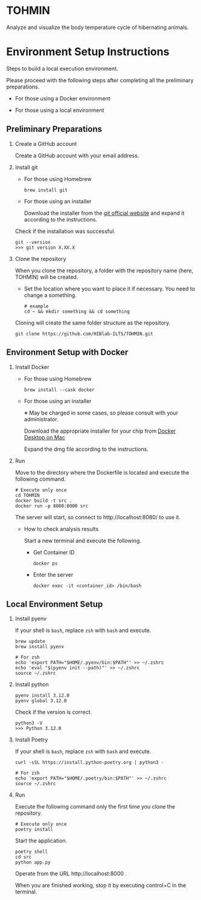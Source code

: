 # TOHMIN

Analyze and visualize the body temperature cycle of hibernating animals.

# Environment Setup Instructions

Steps to build a local execution environment.

Please proceed with the following steps after completing all the preliminary preparations.

- For those using a Docker environment

- For those using a local environment

## Preliminary Preparations

1. Create a GitHub account

    Create a GitHub account with your email address.

2. Install git

    - For those using Homebrew

        ```
        brew install git
        ```

    - For those using an installer

        Download the installer from the [git official website](https://git-scm.com/) and expand it according to the instructions.

    Check if the installation was successful.

    ```
    git --version
    >>> git version X.XX.X
    ```

3. Clone the repository

    When you clone the repository, a folder with the repository name (here, TOHMIN) will be created.

    - Set the location where you want to place it if necessary. You need to change a something.

        ```
        # example
        cd ~ && mkdir something && cd something
        ```
    
    Cloning will create the same folder structure as the repository.

    ```
    git clone https://github.com/HIBlab-ILTS/TOHMIN.git
    ```

## Environment Setup with Docker

1. Install Docker

    - For those using Homebrew
    
        ```
        brew install --cask docker
        ```

    - For those using an installer

        ※ May be charged in some cases, so please consult with your administrator.

        Download the appropriate installer for your chip from [Docker Desktop on Mac](https://docs.docker.com/desktop/install/mac-install/)
        
        Expand the dmg file according to the instructions.


2. Run

    Move to the directory where the Dockerfile is located and execute the following command.

    ```
    # Execute only once
    cd TOHMIN
    docker build -t src .
    docker run -p 8080:8000 src
    ```

    The server will start, so connect to http://localhost:8080/ to use it.

    - How to check analysis results

        Start a new terminal and execute the following.

      - Get Container ID

        ```
        docker ps
        ```
    
      - Enter the server

        ```
        docker exec -it <container_id> /bin/bash
        ```


## Local Environment Setup

1. Install pyenv

    If your shell is `bash`, replace `zsh` with `bash` and execute.

    ```
    brew update
    brew install pyenv

    # For zsh
    echo 'export PATH="$HOME/.pyenv/bin:$PATH"' >> ~/.zshrc
    echo 'eval "$(pyenv init --path)"' >> ~/.zshrc
    source ~/.zshrc
    ```
        
2. Install python

    ```
    pyenv install 3.12.0
    pyenv global 3.12.0
    ```

    Check if the version is correct.

    ```
    python3 -V
    >>> Python 3.12.0
    ```

3. Install Poetry

    If your shell is `bash`, replace `zsh` with `bash` and execute.

    ```
    curl -sSL https://install.python-poetry.org | python3 -

    # For zsh
    echo 'export PATH="$HOME/.poetry/bin:$PATH"' >> ~/.zshrc
    source ~/.zshrc
    ```

4. Run

    Execute the following command only the first time you clone the repository.

    ```
    # Execute only once
    poetry install
    ```

    Start the application.

    ```
    poetry shell
    cd src
    python app.py
    ```

    Operate from the URL http://localhost:8000 .

    When you are finished working, stop it by executing control+C in the terminal.
